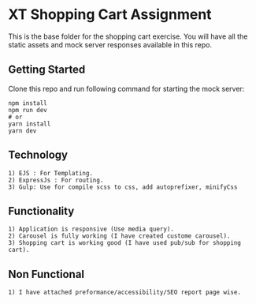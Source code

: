 # XT Shopping Cart Assignment

This is the base folder for the shopping cart exercise. You will have all the static assets and mock server responses available in this repo.

## Getting Started

Clone this repo and run following command for starting the mock server:

```
npm install
npm run dev
# or
yarn install
yarn dev
```

## Technology

```
1) EJS : For Templating.
2) ExpressJs : For routing.
3) Gulp: Use for compile scss to css, add autoprefixer, minifyCss
```

## Functionality 

```
1) Application is responsive (Use media query).
2) Carousel is fully working (I have created custome carousel).
3) Shopping cart is working good (I have used pub/sub for shopping cart).
```

## Non Functional

```
1) I have attached preformance/accessibility/SEO report page wise.

```
